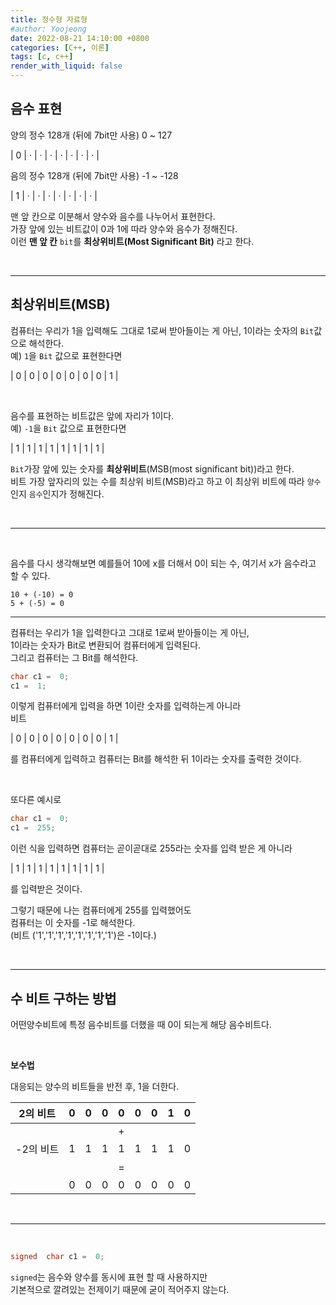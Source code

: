 ```yaml
---
title: 정수형 자료형
#author: Yoojeong
date: 2022-08-21 14:10:00 +0800
categories: [C++, 이론]
tags: [c, c++]
render_with_liquid: false
---
```



##  음수 표현

양의 정수 128개 (뒤에 7bit만 사용) 0 ~ 127

| 0 | · | · | · | · | · | · | · |



음의 정수 128개 (뒤에 7bit만 사용) -1 ~ -128

| 1 | · | · | · | · | · | · | · |



맨 앞 칸으로 이분해서 양수와 음수를 나누어서 표현한다.  
가장 앞에 있는 비트값이 0과 1에 따라 양수와 음수가 정해진다.  
이런 **맨 앞 칸**  `bit`를 **최상위비트(Most Significant Bit)** 라고 한다.

<br>

---

##  최상위비트(MSB)

컴퓨터는 우리가 1을 입력해도 그대로 1로써 받아들이는 게 아닌,
1이라는 숫자의 `Bit`값으로 해석한다.  
예) `1`을 `Bit` 값으로 표현한다면  

| 0 | 0 | 0 | 0 | 0 | 0 | 0 | 1 |

<br>

음수를 표현하는 비트값은 앞에 자리가 1이다.  
예) `-1`을 `Bit` 값으로 표현한다면

| 1 | 1 | 1 | 1 | 1 | 1 | 1 | 1 |
  

`Bit`가장 앞에 있는 숫자를 **최상위비트**(MSB(most significant bit))라고 한다.  
비트 가장 앞자리의 있는 수를 최상위 비트(MSB)라고 하고 이 최상위 비트에 따라
`양수`인지 `음수`인지가 정해진다.

<br>

---

<br>

음수를 다시 생각해보면 예를들어 10에 x를 더해서 0이 되는 수,
여기서 x가 음수라고 할 수 있다.

```
10 + (-10) = 0
5 + (-5) = 0
```

---

컴퓨터는 우리가 1을 입력한다고 그대로 1로써 받아들이는 게 아닌,  
1이라는 숫자가 Bit로 변환되어 컴퓨터에게 입력된다.  
그리고 컴퓨터는 그 Bit를 해석한다.

```cpp
char c1 =  0;
c1 =  1;
```

이렇게 컴퓨터에게 입력을 하면 1이란 숫자를 입력하는게 아니라  
비트

| 0 | 0 | 0 | 0 | 0 | 0 | 0 | 1 |

를 컴퓨터에게 입력하고 컴퓨터는 Bit를 해석한 뒤 1이라는 숫자를 출력한 것이다.

<br>

또다른 예시로
```cpp
char c1 =  0;
c1 =  255;
```
이런 식을 입력하면 컴퓨터는 곧이곧대로 255라는 숫자를 입력 받은 게 아니라

| 1 | 1 | 1 | 1 | 1 | 1 | 1 | 1 |

를 입력받은 것이다.  

그렇기 때문에 나는 컴퓨터에게 255를 입력했어도  
컴퓨터는 이 숫자를 -1로 해석한다.  
(비트 ('1','1','1','1','1','1','1','1')은 -1이다.)
  
<br>

---

##  수 비트 구하는 방법

어떤양수비트에 특정 음수비트를 더했을 때 0이 되는게 해당 음수비트다.

<br>

**보수법**

대응되는 양수의 비트들을 반전 후, 1을 더한다.

| 2의 비트  | 0 | 0 | 0 | 0 | 0 | 0 | 1 | 0 |
|-----------|---|---|---|---|---|---|---|---|
|           |   |   |   | + |   |   |   |   |
| -2의 비트 | 1 | 1 | 1 | 1 | 1 | 1 | 1 | 0 |
|     ㅤ    |   |   |   | = |   |   |   |   |
|           | 0 | 0 | 0 | 0 | 0 | 0 | 0 | 0 |

<br>

---

<br>

```cpp
signed  char c1 =  0;
```

`signed`는 음수와 양수를 동시에 표현 할 때 사용하지만  
기본적으로 깔려있는 전제이기 때문에 굳이 적어주지 않는다.
<br>
